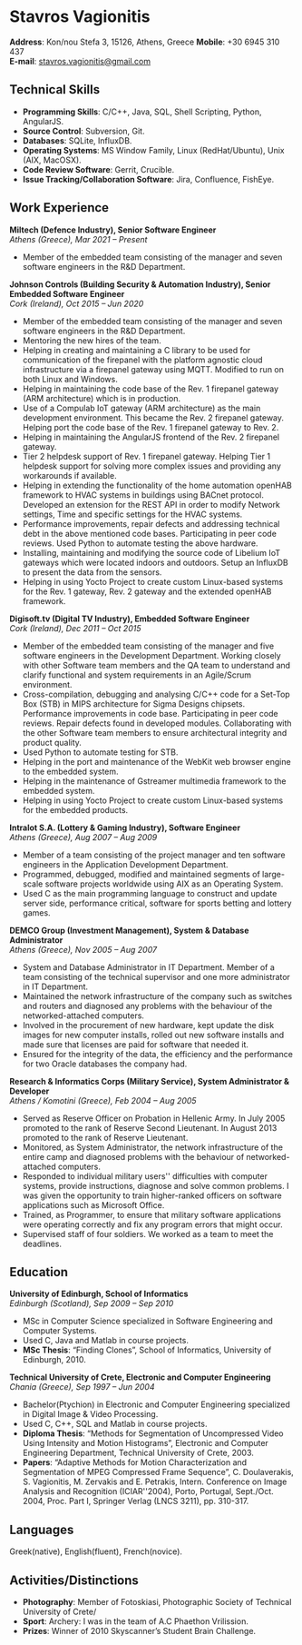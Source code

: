 # Stavros Vagionitis

__Address__: Kon/nou Stefa 3, 15126, Athens, Greece __Mobile__: +30 6945 310 437   
__E-mail__: stavros.vagionitis@gmail.com


## Technical Skills

-   __Programming Skills__: C/C++, Java, SQL, Shell Scripting, Python, AngularJS.
-   __Source Control__: Subversion, Git.
-   __Databases__: SQLite, InfluxDB.
-   __Operating Systems__: MS Window Family, Linux (RedHat/Ubuntu), Unix (AIX, MacOSX).
-   __Code Review Software__: Gerrit, Crucible.
-   __Issue Tracking/Collaboration Software__: Jira, Confluence, FishEye.


## Work Experience

__Miltech (Defence Industry), Senior Software Engineer__   
_Athens (Greece), Mar 2021 – Present_

-   Member of the embedded team consisting of the manager and seven software engineers in the R&D Department.

__Johnson Controls (Building Security & Automation Industry), Senior Embedded Software Engineer__   
_Cork (Ireland), Oct 2015 – Jun 2020_

-   Member of the embedded team consisting of the manager and seven software engineers in the R&D Department.
-   Mentoring the new hires of the team.
-   Helping in creating and maintaining a C library to be used for communication of the firepanel with the platform agnostic cloud infrastructure via a firepanel gateway using MQTT. Modified to run on both Linux and Windows.
-   Helping in maintaining the code base of the Rev. 1 firepanel gateway (ARM architecture) which is in production.
-   Use of a Compulab IoT gateway (ARM architecture) as the main development environment. This became the Rev. 2 firepanel gateway. Helping port the code base of the Rev. 1 firepanel gateway to Rev. 2.
-   Helping in maintaining the AngularJS frontend of the Rev. 2 firepanel gateway.
-   Tier 2 helpdesk support of Rev. 1 firepanel gateway. Helping Tier 1 helpdesk support for solving more complex issues and providing any workarounds if available.
-   Helping in extending the functionality of the home automation openHAB framework to HVAC systems in buildings using BACnet protocol. Developed an extension for the REST API in order to modify Network settings, Time and specific settings for the HVAC systems.
-   Performance improvements, repair defects and addressing technical debt in the above mentioned code bases. Participating in peer code reviews. Used Python to automate testing the above hardware.
-   Installing, maintaining and modifying the source code of Libelium IoT gateways which were located indoors and outdoors. Setup an InfluxDB to present the data from the sensors.
-   Helping in using Yocto Project to create custom Linux-based systems for the Rev. 1 gateway, Rev. 2 gateway and the extended openHAB framework.

__Digisoft.tv (Digital TV Industry), Embedded Software Engineer__   
_Cork (Ireland), Dec 2011 – Oct 2015_

-   Member of the embedded team consisting of the manager and five software engineers in the Development Department. Working closely with other Software team members and the QA team to understand and clarify functional and system requirements in an Agile/Scrum environment.
-   Cross-compilation, debugging and analysing C/C++ code for a Set-Top Box (STB) in MIPS architecture for Sigma Designs chipsets. Performance improvements in code base. Participating in peer code reviews. Repair defects found in developed modules. Collaborating with the other Software team members to ensure architectural integrity and product quality.
-   Used Python to automate testing for STB.
-   Helping in the port and maintenance of the WebKit web browser engine to the embedded system.
-   Helping in the maintenance of Gstreamer multimedia framework to the embedded system.
-   Helping in using Yocto Project to create custom Linux-based systems for the embedded products.

__Intralot S.A. (Lottery & Gaming Industry), Software Engineer__   
_Athens (Greece), Aug 2007 – Aug 2009_

-   Member of a team consisting of the project manager and ten software engineers in the Application Development Department.
-   Programmed, debugged, modified and maintained segments of large-scale software projects worldwide using AIX as an Operating System.
-   Used C as the main programming language to construct and update server side, performance critical, software for sports betting and lottery games.

__DEMCO Group (Investment Management), System & Database Administrator__   
_Athens (Greece), Nov 2005 – Aug 2007_

-   System and Database Administrator in IT Department. Member of a team consisting of the technical supervisor and one more administrator in IT Department.
-   Maintained the network infrastructure of the company such as switches and routers and diagnosed any problems with the behaviour of the networked-attached computers.
-   Involved in the procurement of new hardware, kept update the disk images for new computer installs, rolled out new software installs and made sure that licenses are paid for software that needed it.
-   Ensured for the integrity of the data, the efficiency and the performance for two Oracle databases the company had.

__Research & Informatics Corps (Military Service), System Administrator & Developer__   
_Athens / Komotini (Greece), Feb 2004 – Aug 2005_

-   Served as Reserve Officer on Probation in Hellenic Army. In July 2005 promoted to the rank of Reserve Second Lieutenant. In August 2013 promoted to the rank of Reserve Lieutenant.
-   Monitored, as System Administrator, the network infrastructure of the entire camp and diagnosed problems with the behaviour of networked-attached computers.
-   Responded to individual military users'' difficulties with computer systems, provide instructions, diagnose and solve common problems. I was given the opportunity to train higher-ranked officers on software applications such as Microsoft Office.
-   Trained, as Programmer, to ensure that military software applications were operating correctly and fix any program errors that might occur.
-   Supervised staff of four soldiers. We worked as a team to meet the deadlines.


## Education

__University of Edinburgh, School of Informatics__   
_Edinburgh (Scotland), Sep 2009 – Sep 2010_

-   MSc in Computer Science specialized in Software Engineering and Computer Systems.
-   Used C, Java and Matlab in course projects.
-   __MSc Thesis__: “Finding Clones”, School of Informatics, University of Edinburgh, 2010.

__Technical University of Crete, Electronic and Computer Engineering__   
_Chania (Greece), Sep 1997 – Jun 2004_

-   Bachelor(Ptychion) in Electronic and Computer Engineering specialized in Digital Image & Video Processing.
-   Used C, C++, SQL and Matlab in course projects.
-   __Diploma Thesis__: “Methods for Segmentation of Uncompressed Video Using Intensity and Motion Histograms”, Electronic and Computer Engineering Department, Technical University of Crete, 2003.
-   __Papers__: “Adaptive Methods for Motion Characterization and Segmentation of MPEG Compressed Frame Sequence”, C. Doulaverakis, S. Vagionitis, M. Zervakis and E. Petrakis, Intern. Conference on Image Analysis and Recognition (ICIAR''2004), Porto, Portugal, Sept./Oct. 2004, Proc. Part I, Springer Verlag (LNCS 3211), pp. 310-317.


## Languages

Greek(native), English(fluent), French(novice).


## Activities/Distinctions

-   __Photography__: Member of Fotoskiasi, Photographic Society of Technical University of Crete/
-   __Sport__: Archery: I was in the team of A.C Phaethon Vrilission.
-   __Prizes__: Winner of 2010 Skyscanner’s Student Brain Challenge.


